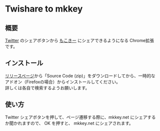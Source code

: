# Twishare to mkkey 

## 概要

[Twitter](https://twitter.com/) のシェアボタンから [もこきー](https://mkkey.net) にシェアできるようになる Chrome拡張 です。  

## インストール

[リリースページ](https://github.com/emtkmkk/twishare-to-mkkey/releases/)から「Source Code (zip)」をダウンロードしてから、一時的なアドオン（Firefoxの場合）からインストールしてください。  
詳しくは各自で検索するようお願いします。  

## 使い方

Twitter シェアボタンを押して、ページ遷移する際に、mkkey.net にシェアするか聞かれますので、 OK を押すと、 mkkey.net にシェアされます。  
